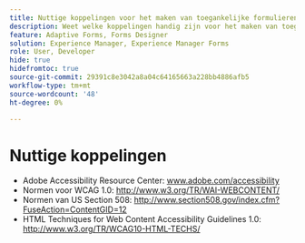 ```yaml
---
title: Nuttige koppelingen voor het maken van toegankelijke formulieren in Forms Designer
description: Weet welke koppelingen handig zijn voor het maken van toegankelijke formulieren in Forms Designer.
feature: Adaptive Forms, Forms Designer
solution: Experience Manager, Experience Manager Forms
role: User, Developer
hide: true
hidefromtoc: true
source-git-commit: 29391c8e3042a8a04c64165663a228bb4886afb5
workflow-type: tm+mt
source-wordcount: '48'
ht-degree: 0%

---
```


# Nuttige koppelingen

* Adobe Accessibility Resource Center: www.adobe.com/accessibility
* Normen voor WCAG 1.0: http://www.w3.org/TR/WAI-WEBCONTENT/
* Normen van US Section 508: http://www.section508.gov/index.cfm?FuseAction=ContentGID=12
* HTML Techniques for Web Content Accessibility Guidelines 1.0: http://www.w3.org/TR/WCAG10-HTML-TECHS/
